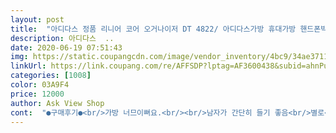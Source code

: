 ```yaml
---
layout: post 
title:  "아디다스 정품 리니어 코어 오거나이저 DT 4822/ 아디다스가방 휴대가방 핸드폰뱍 크로스백" 
description: 아디다스  ..
date: 2020-06-19 07:51:43 
img: https://static.coupangcdn.com/image/vendor_inventory/4bc9/34ae3711d9d26ba73e231a4e6fe16caee9e6a4e139f0aa01880bb159d140.jpg 
linkUrl: https://link.coupang.com/re/AFFSDP?lptag=AF3600438&subid=ahnPublicAsk&pageKey=306721860&itemId=967031117&vendorItemId=5468996055&traceid=V0-113-ddbb72ce0779431e 
categories: [1008] 
color: 03A9F4 
price: 12000 
author: Ask View Shop 
cont:  "●구매후기●<br/>가방 너므이뻐요.<br/><br/>남자가 간단히 들기 좋음<br/>별로<br/>사이즈 딱 원하던 크기<br/>좋아요<br/>" 
---
```

